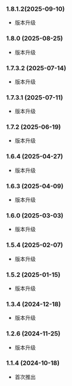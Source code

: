 ### 1.8.1.2(2025-09-10)

- 版本升级

### 1.8.0 (2025-08-25)

- 版本升级

### 1.7.3.2 (2025-07-14)

- 版本升级

### 1.7.3.1 (2025-07-11)

- 版本升级

### 1.7.2 (2025-06-19)

- 版本升级

### 1.6.4 (2025-04-27)

- 版本升级

### 1.6.3 (2025-04-09)

- 版本升级

### 1.6.0 (2025-03-03)

- 版本升级

### 1.5.4 (2025-02-07)

- 版本升级

### 1.5.2 (2025-01-15)

- 版本升级

### 1.3.4 (2024-12-18)

- 版本升级

### 1.2.6 (2024-11-25)

- 版本升级

### 1.1.4 (2024-10-18)

- 首次推出
